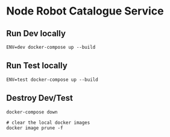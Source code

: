 # Node Robot Catalogue Service

## Run Dev locally
```
ENV=dev docker-compose up --build
```
## Run Test locally
```
ENV=test docker-compose up --build
```
## Destroy Dev/Test
```
docker-compose down

# clear the local docker images
docker image prune -f
```